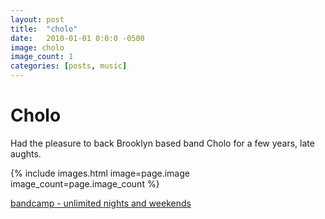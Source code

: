 ```yaml
---
layout: post
title:  "cholo"
date:   2010-01-01 0:0:0 -0500
image: cholo
image_count: 1
categories: [posts, music]
---
```


# Cholo

Had the pleasure to back Brooklyn based band Cholo for a few years, late aughts.

{% include images.html image=page.image image_count=page.image_count %}

<a href="https://cholo.bandcamp.com/album/unlimited-nights-and-weekends">bandcamp - unlimited nights and weekends</a>

